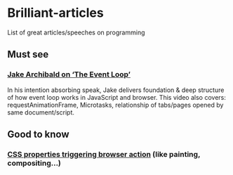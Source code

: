 # Brilliant-articles
List of great articles/speeches on programming


## Must see

### [Jake Archibald on ‘The Event Loop’](https://vimeo.com/254947206)
In his intention absorbing speak, Jake delivers foundation & deep structure of how event loop works in JavaScript and browser.
This video also covers: requestAnimationFrame, Microtasks, relationship of tabs/pages opened by same document/script.


## Good to know

### [CSS properties triggering browser action](https://csstriggers.com) (like painting, compositing...)
